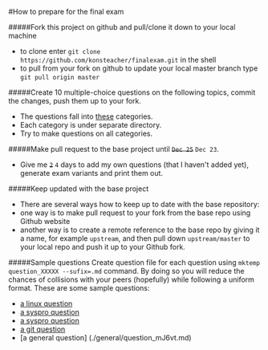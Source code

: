 #How to prepare for the final exam

#####Fork this project on github and pull/clone it down to your local machine
* to clone enter ``git clone https://github.com/konsteacher/finalexam.git`` in the shell
* to pull from your fork on github to update your local master branch type ``git pull origin master``

#####Create 10 multiple-choice questions on the following topics, commit the changes, push them up to your fork.
* The questions fall into [these](./topics.md) categories.
* Each category is under separate directory.
* Try to make questions on all categories.

#####Make pull request to the base project until ~~``Dec 25``~~ ``Dec 23``.
* Give me ~~``2``~~ ``4`` days to add my own questions (that I haven't added yet), generate exam variants and print them out.

#####Keep updated with the base project
* There are several ways how to keep up to date with the base repository:
 * one way is to make pull request to your fork from the base repo using Github website
 * another way is to create a remote reference to the base repo by giving it a name, for example ``upstream``, and then pull down ``upstream/master`` to your local repo and push it up to your Github fork.

#####Sample questions
Create question file for each question using ``mktemp question_XXXXX --sufix=.md`` command. By doing so you will reduce the chances of collisions with your peers (hopefully) while following a uniform format. These are some sample questions:
*  [a linux question](./linux/question_VIbGj.md)
*  [a syspro question](./syspro/question_cEIjN.md)
*  [a syspro question](./syspro/question_dq4CB.md)
*  [a git question](./git/question_ehV2y.md)
*  [a general question] (./general/question_mJ6vt.md)

